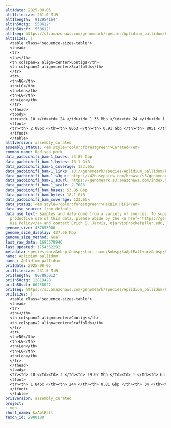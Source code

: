 ```yaml
---
alt1date: 2025-08-05
alt1filesize: 261.0 MiB
alt1length: '912954164'
alt1n50ctg: '558612'
alt1n50scf: '558612'
alt1seq: https://s3.amazonaws.com/genomeark/species/Aplidium_pallidum/kaAplPall1/assembly_curated/kaAplPall1.alt.cur.20250805.fasta.gz
alt1sizes: |
  <table class="sequence-sizes-table">
  <thead>
  <tr>
  <th></th>
  <th colspan=2 align=center>Contigs</th>
  <th colspan=2 align=center>Scaffolds</th>
  </tr>
  <tr>
  <th>NG</th>
  <th>LG</th>
  <th>Len</th>
  <th>LG</th>
  <th>Len</th>
  </tr>
  </thead>
  <tbody>
  <tr><td> 10 </td><td> 24 </td><td> 1.33 Mbp </td><td> 24 </td><td> 1.33 Mbp </td></tr><tr><td> 20 </td><td> 61 </td><td> 1.03 Mbp </td><td> 61 </td><td> 1.03 Mbp </td></tr><tr><td> 30 </td><td> 109 </td><td> 0.80 Mbp </td><td> 109 </td><td> 0.80 Mbp </td></tr><tr><td> 40 </td><td> 169 </td><td> 0.67 Mbp </td><td> 169 </td><td> 0.67 Mbp </td></tr><tr style="background-color:#cccccc;"><td> 50 </td><td> 241 </td><td> 0.56 Mbp </td><td> 241 </td><td> 0.56 Mbp </td></tr><tr><td> 60 </td><td> 326 </td><td> 469.47 Kbp </td><td> 326 </td><td> 469.80 Kbp </td></tr><tr><td> 70 </td><td> 427 </td><td> 402.99 Kbp </td><td> 426 </td><td> 403.41 Kbp </td></tr><tr><td> 80 </td><td> 544 </td><td> 342.61 Kbp </td><td> 544 </td><td> 342.61 Kbp </td></tr><tr><td> 90 </td><td> 683 </td><td> 293.40 Kbp </td><td> 682 </td><td> 293.46 Kbp </td></tr><tr><td> 100 </td><td> 844 </td><td> 251.56 Kbp </td><td> 843 </td><td> 251.81 Kbp </td></tr></tbody>
  <tfoot>
  <tr><th> 2.086x </th><th> 8053 </th><th> 0.91 Gbp </th><th> 8051 </th><th> 0.91 Gbp </th></tr>
  </tfoot>
  </table>
alt1version: assembly_curated
assembly_status: <em style="color:forestgreen">Curated</em>
common_name: Red sea pork
data_pacbiohifi_bam-1_bases: 53.85 Gbp
data_pacbiohifi_bam-1_bytes: 18.1 GiB
data_pacbiohifi_bam-1_coverage: 123.05x
data_pacbiohifi_bam-1_links: s3://genomeark/species/Aplidium_pallidum/kaAplPall1/genomic_data/pacbio_hifi/<br>
data_pacbiohifi_bam-1_s3gui: https://42basepairs.com/browse/s3/genomeark/species/Aplidium_pallidum/kaAplPall1/genomic_data/pacbio_hifi/
data_pacbiohifi_bam-1_s3url: https://genomeark.s3.amazonaws.com/index.html?prefix=species/Aplidium_pallidum/kaAplPall1/genomic_data/pacbio_hifi/
data_pacbiohifi_bam-1_scale: 2.7683
data_pacbiohifi_bam_bases: 53.85 Gbp
data_pacbiohifi_bam_bytes: 18.1 GiB
data_pacbiohifi_bam_coverage: 123.05x
data_status: <em style="color:forestgreen">PacBio HiFi</em>
data_use_source: from-default
data_use_text: Samples and data come from a variety of sources. To support fair and
  productive use of this data, please abide by the <a href="https://genome10k.soe.ucsc.edu/data-use-policies/">Data
  Use Policy</a> and contact Erich D. Jarvis, ejarvis@rockefeller.edu, with any questions.
genome_size: 437655000
genome_size_display: 437.66 Mbp
genome_size_method: GoaT
last_raw_data: 1693578946
last_updated: 1754352292
metadata: species:<br>&nbsp;&nbsp;short_name:&nbsp;kaAplPall<br>&nbsp;&nbsp;name:&nbsp;Aplidium&nbsp;pallidum<br>&nbsp;&nbsp;taxon_id:&nbsp;2980188<br>&nbsp;&nbsp;common_name:&nbsp;Red&nbsp;sea&nbsp;pork<br>&nbsp;&nbsp;order:<br>&nbsp;&nbsp;&nbsp;&nbsp;name:&nbsp;Aplousobranchia<br>&nbsp;&nbsp;family:<br>&nbsp;&nbsp;&nbsp;&nbsp;name:&nbsp;Polyclinidae<br>&nbsp;&nbsp;individuals:<br>&nbsp;&nbsp;&nbsp;&nbsp;-&nbsp;short_name:&nbsp;kaAplPall1<br>&nbsp;&nbsp;&nbsp;&nbsp;&nbsp;&nbsp;biosample_id:&nbsp;SAMEA112788962<br>&nbsp;&nbsp;&nbsp;&nbsp;&nbsp;&nbsp;sex:<br>&nbsp;&nbsp;genome_size:&nbsp;437655000<br>&nbsp;&nbsp;genome_size_method:&nbsp;GoaT<br>&nbsp;&nbsp;project:&nbsp;[&nbsp;vgp&nbsp;]<br>
name: Aplidium pallidum
name_: Aplidium_pallidum
pri1date: 2025-08-05
pri1filesize: 231.5 MiB
pri1length: '807893012'
pri1n50ctg: 12819428
pri1n50scf: 60258022
pri1seq: https://s3.amazonaws.com/genomeark/species/Aplidium_pallidum/kaAplPall1/assembly_curated/kaAplPall1.pri.cur.20250805.fasta.gz
pri1sizes: |
  <table class="sequence-sizes-table">
  <thead>
  <tr>
  <th></th>
  <th colspan=2 align=center>Contigs</th>
  <th colspan=2 align=center>Scaffolds</th>
  </tr>
  <tr>
  <th>NG</th>
  <th>LG</th>
  <th>Len</th>
  <th>LG</th>
  <th>Len</th>
  </tr>
  </thead>
  <tbody>
  <tr><td> 10 </td><td> 3 </td><td> 19.02 Mbp </td><td> 1 </td><td> 63.68 Mbp </td></tr><tr><td> 20 </td><td> 5 </td><td> 17.89 Mbp </td><td> 2 </td><td> 61.04 Mbp </td></tr><tr><td> 30 </td><td> 7 </td><td> 17.03 Mbp </td><td> 3 </td><td> 60.49 Mbp </td></tr><tr><td> 40 </td><td> 10 </td><td> 14.79 Mbp </td><td> 3 </td><td> 60.49 Mbp </td></tr><tr style="background-color:#cccccc;"><td> 50 </td><td> 13 </td><td style="background-color:#88ff88;"> 12.82 Mbp </td><td> 4 </td><td style="background-color:#88ff88;"> 60.26 Mbp </td></tr><tr><td> 60 </td><td> 17 </td><td> 11.82 Mbp </td><td> 5 </td><td> 57.71 Mbp </td></tr><tr><td> 70 </td><td> 21 </td><td> 10.33 Mbp </td><td> 6 </td><td> 56.05 Mbp </td></tr><tr><td> 80 </td><td> 26 </td><td> 9.05 Mbp </td><td> 6 </td><td> 56.05 Mbp </td></tr><tr><td> 90 </td><td> 31 </td><td> 8.22 Mbp </td><td> 7 </td><td> 47.84 Mbp </td></tr><tr><td> 100 </td><td> 36 </td><td> 7.48 Mbp </td><td> 8 </td><td> 42.26 Mbp </td></tr></tbody>
  <tfoot>
  <tr><th> 1.846x </th><th> 244 </th><th> 0.81 Gbp </th><th> 34 </th><th> 0.81 Gbp </th></tr>
  </tfoot>
  </table>
pri1version: assembly_curated
project:
- vgp
short_name: kaAplPall
taxon_id: 2980188
---
```

